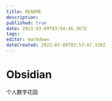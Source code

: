 ```yaml
---
title: README
description: 
published: true
date: 2023-03-09T03:54:46.367Z
tags: 
editor: markdown
dateCreated: 2023-03-09T03:53:07.326Z
---
```


# Obsidian
个人数字花园

